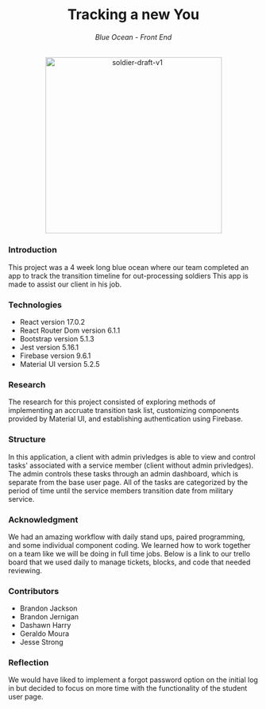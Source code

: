 <h1 align="center">Tracking a new You</h1>
<h6 align="center">Blue Ocean - Front End</h6>

<p align="center">
  <img width="355" alt="soldier-draft-v1" src="https://user-images.githubusercontent.com/81219815/149171502-b8fe2ff9-f005-4ba4-b2cd-2dbd1bb2ca60.png">
</p>

### Introduction
This project was a 4 week long blue ocean where our team completed an app to track the transition timeline for out-processing soldiers
This app is made to assist our client in his job. 

### Technologies
- React version 17.0.2
- React Router Dom version 6.1.1
- Bootstrap version 5.1.3
- Jest version 5.16.1
- Firebase version 9.6.1
- Material UI version 5.2.5

### Research
The research for this project consisted of exploring methods of implementing an accruate transition task list, 
customizing components provided by Material UI, and establishing authentication using Firebase.

### Structure
In this application, a client with admin privledges is able to view and control tasks' associated with a service member (client without admin privledges).
The admin controls these tasks through an admin dashboard, which is separate from the base user page. All of the tasks are categorized by the period of time 
until the service members transition date from military service.

### Acknowledgment
We had an amazing workflow with daily stand ups, paired programming, and some individual component coding. We learned how to work together on a team 
like we will be doing in full time jobs. Below is a link to our trello board that we used daily to manage tickets, blocks, and code that needed reviewing.

### Contributors
- Brandon Jackson
- Brandon Jernigan
- Dashawn Harry
- Geraldo Moura
- Jesse Strong

### Reflection
We would have liked to implement a forgot password option on the initial log in but decided to focus on more time with the functionality of the student user page.

